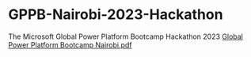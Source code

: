 # GPPB-Nairobi-2023-Hackathon
The Microsoft Global Power Platform Bootcamp Hackathon 2023
[Global Power Platform Bootcamp Nairobi.pdf](https://github.com/owitiakeyo/GPPB-Nairobi-2023-Hackathon/files/10901981/Global.Power.Platform.Bootcamp.Nairobi.pdf)
